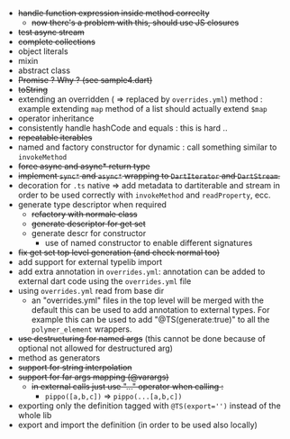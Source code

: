 -  ~~handle function expression inside method correclty~~
     -  ~~now there's a problem with this, should use JS closures~~
-  ~~test async stream~~
-  ~~complete collections~~
-  object literals
-  mixin
-  abstract class
-  ~~Promise<T> ? Why ? (see sample4.dart)~~
-  ~~toString~~
-  extending an overridden ( => replaced by `overrides.yml`) method : example extending `map` method of a list should actually extend `$map`
-  operator inheritance
-  consistently handle hashCode and equals : this is hard ..
-  ~~repeatable iterables~~
-  named and factory constructor for dynamic : call something similar to `invokeMethod`
-  ~~force async and async* return type~~
-  ~~implement `sync*` and `async*` wrapping to `DartIterator` and `DartStream`.~~
-  decoration for `.ts`  native => add metadata to dartiterable and stream in
   order to be used correctly with `invokeMethod` and `readProperty`, ecc.
-  generate type descriptor when required
     - ~~refactory with normale class~~
     - ~~generate descriptor for get set~~
     - generate descr for constructor
         - use of named constructor to enable different signatures
-  ~~fix get set top level generation (and check normal too)~~   
-  add support for external typelib import
-  add extra annotation in `overrides.yml`: annotation can be added to external dart
   code using the `overrides.yml` file
-  using `overrides.yml` read from base dir
    - an "overrides.yml" files in the top level will be merged with the default
      this can be used to add annotation to external types. For example this can be
      used to add "@TS(generate:true)" to all the `polymer_element` wrappers.   
-  ~~use destructuring for named args~~ (this cannot be done because of optional not allowed for destructured arg)
-  method as generators
-  ~~support for string interpolation~~
-  ~~support for far args mapping (@varargs)~~
     - ~~in external calls just use "..." operator when calling :~~
         -  `pippo([a,b,c])` => `pippo(...[a,b,c])`
-  exporting only the definition tagged with `@TS(export='')` instead of the whole lib
-  export and import the definition (in order to be used also locally)
